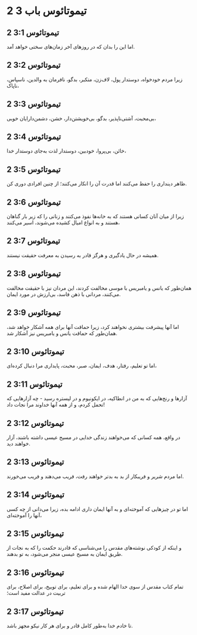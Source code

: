 # 2 تیموتائوس باب 3

## 2 تیموتائوس 3:1

اما این را بدان که در روزهای آخر زمان‌های سختی خواهد آمد.

## 2 تیموتائوس 3:2

زیرا مردم خودخواه، دوستدار پول، لاف‌زن، متکبر، بدگو، نافرمان به والدین، ناسپاس، ناپاک،

## 2 تیموتائوس 3:3

بی‌محبت، آشتی‌ناپذیر، بدگو، بی‌خویشتن‌دار، خشن، دشمن‌دارایان خوبی،

## 2 تیموتائوس 3:4

خائن، بی‌پروا، خودبین، دوستدار لذت به‌جای دوستدار خدا،

## 2 تیموتائوس 3:5

ظاهر دینداری را حفظ می‌کنند اما قدرت آن را انکار می‌کنند؛ از چنین افرادی دوری کن.

## 2 تیموتائوس 3:6

زیرا از میان آنان کسانی هستند که به خانه‌ها نفوذ می‌کنند و زنانی را که زیر بار گناهان هستند و به انواع امیال کشیده می‌شوند، اسیر می‌کنند،

## 2 تیموتائوس 3:7

همیشه در حال یادگیری و هرگز قادر به رسیدن به معرفت حقیقت نیستند.

## 2 تیموتائوس 3:8

همان‌طور که یانس و یامبریس با موسی مخالفت کردند، این مردان نیز با حقیقت مخالفت می‌کنند، مردانی با ذهن فاسد، بی‌ارزش در مورد ایمان.

## 2 تیموتائوس 3:9

اما آنها پیشرفت بیشتری نخواهند کرد، زیرا حماقت آنها برای همه آشکار خواهد شد، همان‌طور که حماقت یانس و یامبریس نیز آشکار شد.

## 2 تیموتائوس 3:10

اما تو تعلیم، رفتار، هدف، ایمان، صبر، محبت، پایداری مرا دنبال کرده‌ای،

## 2 تیموتائوس 3:11

آزارها و رنج‌هایی که به من در انطاکیه، در ایکونیوم و در لیستره رسید - چه آزارهایی که تحمل کردم، و از همه آنها خداوند مرا نجات داد!

## 2 تیموتائوس 3:12

در واقع، همه کسانی که می‌خواهند زندگی خدایی در مسیح عیسی داشته باشند، آزار خواهند دید.

## 2 تیموتائوس 3:13

اما مردم شریر و فریبکار از بد به بدتر خواهند رفت، فریب می‌دهند و فریب می‌خورند.

## 2 تیموتائوس 3:14

اما تو در چیزهایی که آموخته‌ای و به آنها ایمان داری ادامه بده، زیرا می‌دانی از چه کسی آنها را آموخته‌ای،

## 2 تیموتائوس 3:15

و اینکه از کودکی نوشته‌های مقدس را می‌شناسی که قادرند حکمت را که به نجات از طریق ایمان به مسیح عیسی منجر می‌شود، به تو بدهند.

## 2 تیموتائوس 3:16

تمام کتاب مقدس از سوی خدا الهام شده و برای تعلیم، برای توبیخ، برای اصلاح، برای تربیت در عدالت مفید است؛

## 2 تیموتائوس 3:17

تا خادم خدا به‌طور کامل قادر و برای هر کار نیکو مجهز باشد.
